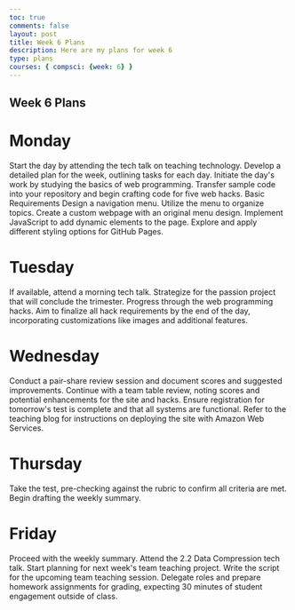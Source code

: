 ```yaml
---
toc: true
comments: false
layout: post
title: Week 6 Plans
description: Here are my plans for week 6
type: plans
courses: { compsci: {week: 6} }
---
```


## Week 6 Plans

# Monday
Start the day by attending the tech talk on teaching technology.
Develop a detailed plan for the week, outlining tasks for each day.
Initiate the day's work by studying the basics of web programming.
Transfer sample code into your repository and begin crafting code for five web hacks.
Basic Requirements
Design a navigation menu.
Utilize the menu to organize topics.
Create a custom webpage with an original menu design.
Implement JavaScript to add dynamic elements to the page.
Explore and apply different styling options for GitHub Pages.
# Tuesday
If available, attend a morning tech talk.
Strategize for the passion project that will conclude the trimester.
Progress through the web programming hacks.
Aim to finalize all hack requirements by the end of the day, incorporating customizations like images and additional features.
# Wednesday
Conduct a pair-share review session and document scores and suggested improvements.
Continue with a team table review, noting scores and potential enhancements for the site and hacks.
Ensure registration for tomorrow's test is complete and that all systems are functional.
Refer to the teaching blog for instructions on deploying the site with Amazon Web Services.
# Thursday
Take the test, pre-checking against the rubric to confirm all criteria are met.
Begin drafting the weekly summary.
# Friday
Proceed with the weekly summary.
Attend the 2.2 Data Compression tech talk.
Start planning for next week's team teaching project.
Write the script for the upcoming team teaching session.
Delegate roles and prepare homework assignments for grading, expecting 30 minutes of student engagement outside of class.